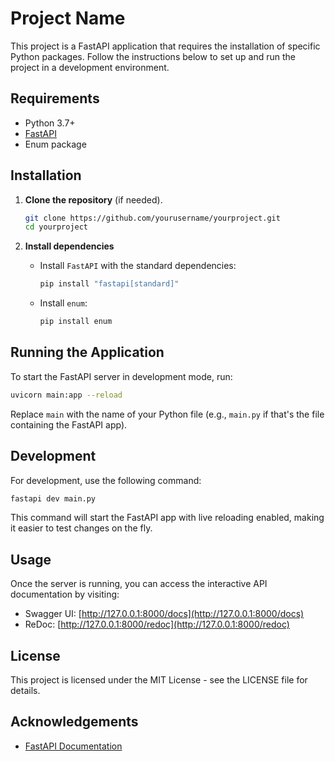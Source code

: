 
# Project Name

This project is a FastAPI application that requires the installation of specific Python packages. Follow the instructions below to set up and run the project in a development environment.

## Requirements

- Python 3.7+
- [FastAPI](https://fastapi.tiangolo.com/)
- Enum package

## Installation

1. **Clone the repository** (if needed).

   ```bash
   git clone https://github.com/yourusername/yourproject.git
   cd yourproject
   ```

2. **Install dependencies**

   - Install `FastAPI` with the standard dependencies:
     ```bash
     pip install "fastapi[standard]"
     ```

   - Install `enum`:
     ```bash
     pip install enum
     ```

## Running the Application

To start the FastAPI server in development mode, run:

```bash
uvicorn main:app --reload
```

Replace `main` with the name of your Python file (e.g., `main.py` if that's the file containing the FastAPI app).

## Development

For development, use the following command:

```bash
fastapi dev main.py
```

This command will start the FastAPI app with live reloading enabled, making it easier to test changes on the fly.

## Usage

Once the server is running, you can access the interactive API documentation by visiting:

- Swagger UI: [http://127.0.0.1:8000/docs](http://127.0.0.1:8000/docs)
- ReDoc: [http://127.0.0.1:8000/redoc](http://127.0.0.1:8000/redoc)

## License

This project is licensed under the MIT License - see the LICENSE file for details.

## Acknowledgements

- [FastAPI Documentation](https://fastapi.tiangolo.com/)
